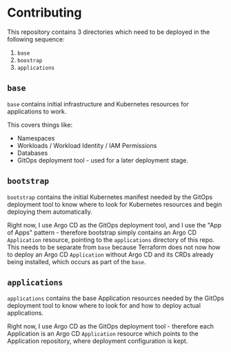 # Contributing

This repository contains 3 directories which need to be deployed in the following sequence:

1. `base`
2. `boostrap`
3. `applications`

## `base`

`base` contains initial infrastructure and Kubernetes resources for applications to work.

This covers things like:

- Namespaces
- Workloads / Workload Identity / IAM Permissions
- Databases
- GitOps deployment tool - used for a later deployment stage.

## `bootstrap`

`bootstrap` contains the initial Kubernetes manifest needed by the GitOps deployment tool to know where to look for
Kubernetes resources and begin deploying them automatically.

Right now, I use Argo CD as the GitOps deployment tool, and I use the "App of Apps" pattern - therefore bootstrap simply
contains an Argo CD `Application` resource, pointing to the `applications` directory of this repo.  
This needs to be separate from `base` because Terraform does not now how to deploy an Argo CD `Application` without Argo
CD and its CRDs already being installed, which occurs as part of the `base`.

## `applications`

`applications` contains the base Application resources needed by the GitOps deployment tool to know where to look for
and how to deploy actual applications.

Right now, I use Argo CD as the GitOps deployment tool - therefore each Application is an Argo CD `Application` resource
which points to the Application repository, where deployment configuration is kept.
